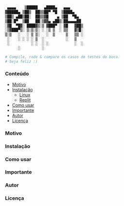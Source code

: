 ```bash
 ▄▄▄▄    ▒█████   ▄████▄   ▄▄▄      
▓█████▄ ▒██▒  ██▒▒██▀ ▀█  ▒████▄    
▒██▒ ▄██▒██░  ██▒▒▓█    ▄ ▒██  ▀█▄  
▒██░█▀  ▒██   ██░▒▓▓▄ ▄██▒░██▄▄▄▄██ 
░▓█  ▀█▓░ ████▓▒░▒ ▓███▀ ░ ▓█   ▓██▒
░▒▓███▀▒░ ▒░▒░▒░ ░ ░▒ ▒  ░ ▒▒   ▓▒█░
▒░▒   ░   ░ ▒ ▒░   ░  ▒     ▒   ▒▒ ░
 ░    ░ ░ ░ ░ ▒  ░          ░   ▒   
 ░          ░ ░  ░ ░            ░  ░
      ░          ░                  

# Compile, rode & compare os casos de testes do boca.
# Seja feliz :)
```
### Conteúdo

- [Motivo](#motivo)
- [Instalação](#instalacao)
  - [Linux](#linux)
  - [Replit](#replit)
- [Como usar](#como-usar)
- [Importante](#importante)
- [Autor](#autor)
- [Licença](#licenca)

<a name="motivo"></a>

### Motivo

<a name="instalacao"></a>

### Instalação

<a name="como-usar"></a>

### Como usar

<a name="importante"></a>

### Importante

<a name="autor"></a>

### Autor

<a name="licenca"></a>

### Licença
